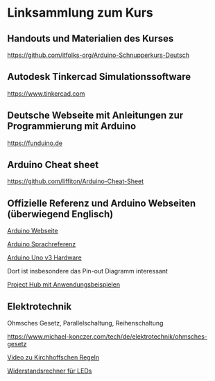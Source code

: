 # Linksammlung zum Kurs

## Handouts und Materialien des Kurses

https://github.com/itfolks-org/Arduino-Schnupperkurs-Deutsch

## Autodesk Tinkercad Simulationssoftware

https://www.tinkercad.com

## Deutsche Webseite mit Anleitungen zur Programmierung mit Arduino

https://funduino.de

## Arduino Cheat sheet

https://github.com/liffiton/Arduino-Cheat-Sheet

## Offizielle Referenz und Arduino Webseiten (überwiegend Englisch)

[Arduino Webseite](https://www.arduino.cc)

[Arduino Sprachreferenz](https://www.arduino.cc/reference/de/)

[Arduino Uno v3 Hardware](https://docs.arduino.cc/hardware/uno-rev3)

Dort ist insbesondere das Pin-out Diagramm interessant

[Project Hub mit Anwendungsbeispielen](https://create.arduino.cc/projecthub)

## Elektrotechnik

Ohmsches Gesetz, Parallelschaltung, Reihenschaltung

https://www.michael-konczer.com/tech/de/elektrotechnik/ohmsches-gesetz

[Video zu Kirchhoffschen Regeln](https://youtu.be/47Z51oV4Cg4)

[Widerstandsrechner für LEDs](https://leds-and-more.de/Widerstandsrechner
)
